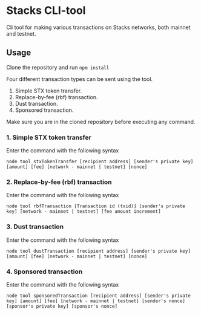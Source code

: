 # Stacks CLI-tool

Cli tool for making various transactions on Stacks networks, both mainnet and testnet.

## Usage

Clone the repository and run `npm install`

Four different transaction types can be sent using the tool.

1. Simple STX token transfer.
2. Replace-by-fee (rbf) transaction.
3. Dust transaction.
4. Sponsored transaction.

Make sure you are in the cloned repository before executing any command.

### 1. Simple STX token transfer

Enter the command with the following syntax

`node tool stxTokenTransfer [recipient address] [sender's private key] [amount] [fee] [network - mainnet | testnet] [nonce]`

### 2. Replace-by-fee (rbf) transaction

Enter the command with the following syntax

`node tool rbfTransaction [Transaction id (txid)] [sender's private key] [network - mainnet | testnet] [fee amount increment]`

### 3. Dust transaction

Enter the command with the following syntax

`node tool dustTransaction [recipient address] [sender's private key] [amount] [fee] [network - mainnet | testnet] [nonce]`

### 4. Sponsored transaction

Enter the command with the following syntax

`node tool sponsoredTransaction [recipient address] [sender's private key] [amount] [fee] [network - mainnet | testnet] [sender's nonce] [sponsor's private key] [sponsor's nonce]`
